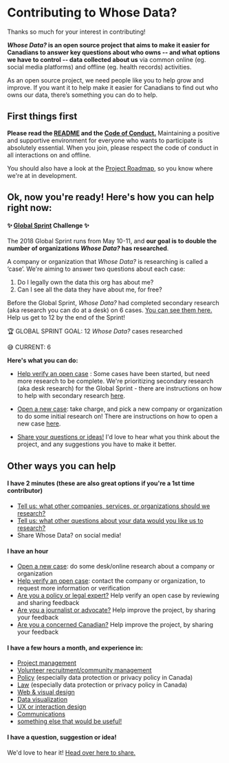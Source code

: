 
# Contributing to Whose Data?
Thanks so much for your interest in contributing! 

***Whose Data?* is an open source project that aims to make it easier for Canadians to answer key questions about who owns -- and what options we have to control -- data collected about us** via common online (eg. social media platforms) and offline (eg. health records) activities.

As an open source project, we need people like you to help grow and improve. If you want it to help make it easier for Canadians to find out who owns our data, there’s something you can do to help.

## First things first
**Please read the [README](https://github.com/samanthaburton/whose_data/blob/master/README.md) and the [Code of Conduct.](https://github.com/samanthaburton/whose_data/blob/master/CODE_OF_CONDUCT.md)** Maintaining a positive and supportive environment for everyone who wants to participate is absolutely essential. When you join, please respect the code of conduct in all interactions on and offline.

You should also have a look at the [Project Roadmap](https://github.com/samanthaburton/whose_data/issues/19), so you know where we're at in development. 

## Ok, now you're ready! Here's how you can help right now:

#### :sparkles: [Global Sprint](mzl.la/global-sprint) Challenge :sparkles:

The 2018 Global Sprint runs from May 10-11, and **our goal is to double the number of organizations *Whose Data?* has researched**. 

A company or organization that *Whose Data?* is researching is called a ‘case’. We're aiming to answer two questions about each case:

1. Do I legally own the data this org has about me?
2. Can I see all the data they have about me, for free?

Before the Global Sprint, *Whose Data?* had completed secondary research (aka research you can do at a desk) on 6 cases. [You can see them here.](https://www.whosedata.ca/research-overview/) Help us get to 12 by the end of the Sprint!

:trophy: GLOBAL SPRINT GOAL: 12 *Whose Data?* cases researched

:sweat_smile: CURRENT: 6 

**Here's what you can do:**
- [Help verify an open case](https://github.com/samanthaburton/whose_data/issues/25) : Some cases have been started, but need more research to be complete. We're prioritizing secondary research (aka desk research) for the Global Sprint - there are instructions on how to help with secondary research [here](https://github.com/samanthaburton/whose_data/issues/25). 

- [Open a new case](https://github.com/samanthaburton/whose_data/issues/13): take charge, and pick a new company or organization to do some initial research on! There are instructions on how to open a new case [here](https://github.com/samanthaburton/whose_data/issues/13).

- [Share your questions or ideas!](https://github.com/samanthaburton/whose_data/issues/22) I'd love to hear what you think about the project, and any suggestions you have to make it better.

## Other ways you can help

#### I have 2 minutes (these are also great options if you're a 1st time contributor)

- [Tell us: what other companies, services, or organizations should we research?](https://github.com/samanthaburton/whose_data/issues/21)
- [Tell us: what other questions about your data would you like us to research?](https://github.com/samanthaburton/whose_data/issues/20)
- Share Whose Data? on social media!

#### I have an hour

- [Open a new case](https://github.com/samanthaburton/whose_data/issues/13): do some desk/online research about a company or organization
- [Help verify an open case](https://github.com/samanthaburton/whose_data/issues/25): contact the company or organization, to request more information or verification
- [Are you a policy or legal expert?](https://github.com/samanthaburton/whose_data/issues/26) Help verify an open case by reviewing and sharing feedback
- [Are you a journalist or advocate?](https://github.com/samanthaburton/whose_data/issues/22) Help improve the project, by sharing your feedback
- [Are you a concerned Canadian?](https://github.com/samanthaburton/whose_data/issues/22) Help improve the project, by sharing your feedback

#### I have a few hours a month, and experience in:

- [Project management](https://github.com/samanthaburton/whose_data/issues/27)
- [Volunteer recruitment/community management](https://github.com/samanthaburton/whose_data/issues/27)
- [Policy](https://github.com/samanthaburton/whose_data/issues/27) (especially data protection or privacy policy in Canada)
- [Law](https://github.com/samanthaburton/whose_data/issues/27) (especially data protection or privacy policy in Canada)
- [Web & visual design](https://github.com/samanthaburton/whose_data/issues/24)
- [Data visualization](https://github.com/samanthaburton/whose_data/issues/24)
- [UX or interaction design](https://github.com/samanthaburton/whose_data/issues/24)
- [Communications](https://github.com/samanthaburton/whose_data/issues/27)
- [something else that would be useful!](https://github.com/samanthaburton/whose_data/issues/27)

#### I have a question, suggestion or idea!
We'd love to hear it! [Head over here to share.](https://github.com/samanthaburton/whose_data/issues/22)

